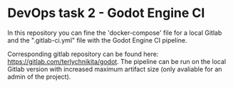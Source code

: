 # DevOps task 2 - Godot Engine CI

In this repository you can fine the 'docker-compose' file for a local Gitlab and the ".gitlab-ci.yml" file with the Godot Engine CI pipeline.

Corresponding gitlab repository can be found here: https://gitlab.com/terlychnikita/godot.
The pipeline can be run on the local Gitlab version with increased maximum artifact size (only avaliable for an admin of the project).
